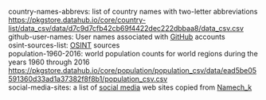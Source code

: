country-names-abbrevs: list of country names with two-letter abbreviations <https://pkgstore.datahub.io/core/country-list/data_csv/data/d7c9d7cfb42cb69f4422dec222dbbaa8/data_csv.csv>  
github-user-names: User names associated with [GitHub](https://github.com) accounts  
osint-sources-list: [OSINT](https://wikipedia.org/wiki/Open-source_intelligence "Open-source Intelligence") sources  
population-1960-2016: world population counts for world regions during the years 1960 through 2016 <https://pkgstore.datahub.io/core/population/population_csv/data/ead5be05591360d33ad1a37382f8f8b1/population_csv.csv>  
social-media-sites: a list of [social media](https://wikipedia.org/wiki/Social_media) web sites copied from [Namech_k](https://namechk.com)  
